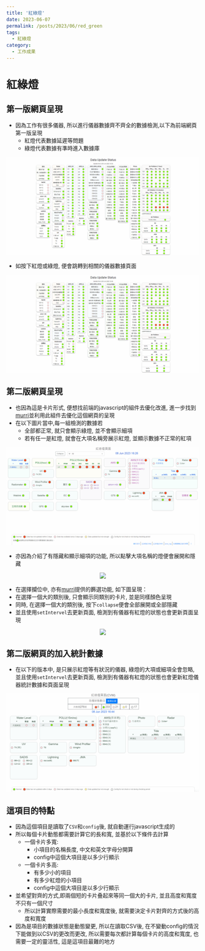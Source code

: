 ```yaml
---
title: '紅綠燈'
date: 2023-06-07
permalink: /posts/2023/06/red_green
tags:
  - 紅綠燈
category:
  - 工作成果
---
```



# 紅綠燈


## 第一版網頁呈現




- 因為工作有很多儀器, 所以進行儀器數據齊不齊全的數據檢測,以下為前端網頁第一版呈現
  - 紅燈代表數據延遲等問題
  - 綠燈代表數據有準時進入數據庫
 <div style="text-align:center;margin-bottom:10px" id="image1"><img src="/images/red_green/red_green_1.gif" /></div>


- 如按下紅燈或綠燈, 便會跳轉到相關的儀器數據頁面
  
<div style="text-align:center;margin-bottom:10px" id="image1"><img src="/images/red_green/red_green_0.gif" /></div>

## 第二版網頁呈現

- 也因為這是卡片形式, 便想找前端的javascript的組件去優化改進, 進一步找到[murri](https://muuri.dev/)並利用此組件去優化這個網頁的呈現
- 在以下圖片當中,每一組檢測的數據若
  - 全部都正常, 就只會顯示綠燈, 並不會顯示細項
  - 若有任一是紅燈, 就會在大項名稱旁展示紅燈, 並顯示數據不正常的紅項

  
 <div style="text-align:center;margin-bottom:10px" id="image1"><img src="/images/red_green/red_green_2.gif" /></div>



- 亦因為介紹了有隱藏和顯示細項的功能, 所以點擊大項名稱的燈便會展開和隱藏
 <div style="text-align:center;margin-bottom:10px" id="image1"><img src="/images/red_green/red_green_one.gif" /></div>



- 在選擇攔位中, 亦有[murri](https://muuri.dev/)提供的籂選功能, 如下圖呈現：
- 在選擇一個大的類別後, 只會顯示同類別的卡片, 並是同樣顏色呈現
- 同時, 在選擇一個大的類別後, 按下```collapse```便會全部展開或全部隱藏
- 並且使用```setIntervel```去更新頁面, 檢測到有儀器有紅燈的狀態也會更新頁面呈現
  
 <div style="text-align:center;margin-bottom:10px" id="image1"><img src="/images/red_green/red_green_select.gif" /></div>


## 第二版網頁的加入統計數據


- 在以下的版本中, 是只展示紅燈等有狀況的儀器, 綠燈的大項或細項全會忽略, 並且使用```setIntervel```去更新頁面, 檢測到有儀器有紅燈的狀態也會更新紅燈儀器統計數據和頁面呈現
 <div style="text-align:center;margin-bottom:10px" id="image1"><img src="/images/red_green/red_green_cvm.gif" /></div>


## 這項目的特點


- 因為這個項目是讀取了```CSV```和```config```後, 就自動運行javascript生成的
- 所以每個卡片動態都需要計算它的長和寬, 並基於以下條件去計算
  - 一個卡片多寬: 
    - 小項目的名稱長度, 中文和英文字母分開算
    - config中這個大項目是以多少行顯示
  - 一個卡片多高:
    - 有多少小的項目
    - 有多少紅燈的小項目
    - config中這個大項目是以多少行顯示
- 並希望對齊的方式,即兩個短的卡片叠起來等同一個大的卡片, 並且高度和寬度不只有一個尺寸
  - 所以計算實際需要的最小長度和寬度後, 就需要決定卡片對齊的方式後的高度和寬度
- 因為是項目的數據狀態是動態變更, 所以在讀取CSV後, 在不變動config的情況下能做到以CSV的更改而更改, 所以需要每次都計算每個卡片的高度和寬度, 也需要一定的靈活性, 這是這項目最難的地方